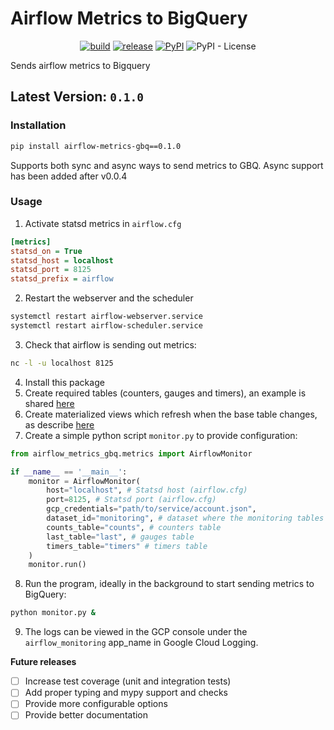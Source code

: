 Airflow Metrics to BigQuery
===

<p align="center">
    <a href="https://github.com/abyssnlp/airflow-metrics-gbq/actions/workflows/ci.yaml"><img alt="build" src="https://github.com/abyssnlp/airflow-metrics-gbq/actions/workflows/ci.yaml/badge.svg"/></a>
    <a href="https://github.com/abyssnlp/airflow-metrics-gbq/actions/workflows/release.yaml"><img alt="release" src="https://github.com/abyssnlp/airflow-metrics-gbq/actions/workflows/release.yaml/badge.svg"/></a>
    <a href="https://pypi.org/project/airflow-metrics-gbq"><img alt="PyPI" src="https://img.shields.io/pypi/v/airflow-metrics-gbq?style=plastic"></a>
    <img alt="PyPI - License" src="https://img.shields.io/pypi/l/airflow-metrics-gbq?color=blue&style=plastic">
</p>

Sends airflow metrics to Bigquery

Latest Version: `0.1.0`
---

### Installation
```bash
pip install airflow-metrics-gbq==0.1.0
```

Supports both sync and async ways to send metrics to GBQ. Async support has been added after v0.0.4

### Usage
1. Activate statsd metrics in `airflow.cfg`
```ini
[metrics]
statsd_on = True
statsd_host = localhost
statsd_port = 8125
statsd_prefix = airflow
```
2. Restart the webserver and the scheduler
```bash
systemctl restart airflow-webserver.service
systemctl restart airflow-scheduler.service
```
3. Check that airflow is sending out metrics:
```bash
nc -l -u localhost 8125
```
4. Install this package
5. Create required tables (counters, gauges and timers), an example is shared [here](./scripts/sql/create_monitoring_tables.sql)
6. Create materialized views which refresh when the base table changes, as describe [here](./scripts/sql/mat_views.sql)
7. Create a simple python script `monitor.py` to provide configuration:
```python
from airflow_metrics_gbq.metrics import AirflowMonitor

if __name__ == '__main__':
    monitor = AirflowMonitor(
        host="localhost", # Statsd host (airflow.cfg)
        port=8125, # Statsd port (airflow.cfg)
        gcp_credentials="path/to/service/account.json",
        dataset_id="monitoring", # dataset where the monitoring tables are
        counts_table="counts", # counters table
        last_table="last", # gauges table
        timers_table="timers" # timers table
    )
    monitor.run()
```
8. Run the program, ideally in the background to start sending metrics to BigQuery:
```bash
python monitor.py &
```
9. The logs can be viewed in the GCP console under the `airflow_monitoring` app_name in Google Cloud Logging.


**Future releases**
- [ ] Increase test coverage (unit and integration tests)
- [ ] Add proper typing and mypy support and checks
- [ ] Provide more configurable options
- [ ] Provide better documentation
